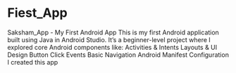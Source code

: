 # Fiest_App








Saksham_App - My First Android App This is my first Android application built using Java in Android Studio. It’s a beginner-level project where I explored core Android components like:  Activities &amp; Intents  Layouts &amp; UI Design  Button Click Events  Basic Navigation  Android Manifest Configuration  I created this app
